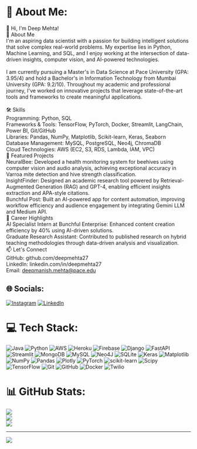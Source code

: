 # 💫 About Me:
👋 Hi, I'm Deep Mehta!<br>🚀 About Me<br>I'm an aspiring data scientist with a passion for building intelligent solutions that solve complex real-world problems. My expertise lies in Python, Machine Learning, and SQL, and I enjoy working at the intersection of data-driven insights, computer vision, and AI-powered technologies.<br><br>I am currently pursuing a Master's in Data Science at Pace University (GPA: 3.95/4) and hold a Bachelor's in Information Technology from Mumbai University (GPA: 9.2/10). Throughout my academic and professional journey, I've worked on innovative projects that leverage state-of-the-art tools and frameworks to create meaningful applications.<br><br>🛠️ Skills<br>Programming: Python, SQL<br>Frameworks & Tools: TensorFlow, PyTorch, Docker, Streamlit, LangChain, Power BI, Git/GitHub<br>Libraries: Pandas, NumPy, Matplotlib, Scikit-learn, Keras, Seaborn<br>Database Management: MySQL, PostgreSQL, Neo4j, ChromaDB<br>Cloud Technologies: AWS (EC2, S3, RDS, Lambda, IAM, VPC)<br>🌟 Featured Projects<br>NeuralBee: Developed a health monitoring system for beehives using computer vision and audio analysis, achieving exceptional accuracy in Varroa mite detection and hive strength classification.<br>InsightFinder: Designed an academic research tool powered by Retrieval-Augmented Generation (RAG) and GPT-4, enabling efficient insights extraction and APA-style citations.<br>Bunchful Post: Built an AI-powered app for content automation, improving workflow efficiency and audience engagement by integrating Gemini LLM and Medium API.<br>🎯 Career Highlights<br>AI Specialist Intern at Bunchful Enterprise: Enhanced content creation efficiency by 40% using AI-driven solutions.<br>Graduate Research Assistant: Contributed to published research on hybrid teaching methodologies through data-driven analysis and visualization.<br>📫 Let's Connect<br>GitHub: github.com/deepmehta27<br>LinkedIn: linkedin.com/in/deepmehta27<br>Email: deepmanish.mehta@pace.edu


## 🌐 Socials:
[![Instagram](https://img.shields.io/badge/Instagram-%23E4405F.svg?logo=Instagram&logoColor=white)](https://instagram.com/deep_mehta27) [![LinkedIn](https://img.shields.io/badge/LinkedIn-%230077B5.svg?logo=linkedin&logoColor=white)](https://linkedin.com/in/https://www.linkedin.com/in/deepmehta27/) 

# 💻 Tech Stack:
![Java](https://img.shields.io/badge/java-%23ED8B00.svg?style=for-the-badge&logo=openjdk&logoColor=white) ![Python](https://img.shields.io/badge/python-3670A0?style=for-the-badge&logo=python&logoColor=ffdd54) ![AWS](https://img.shields.io/badge/AWS-%23FF9900.svg?style=for-the-badge&logo=amazon-aws&logoColor=white) ![Heroku](https://img.shields.io/badge/heroku-%23430098.svg?style=for-the-badge&logo=heroku&logoColor=white) ![Firebase](https://img.shields.io/badge/firebase-%23039BE5.svg?style=for-the-badge&logo=firebase) ![Django](https://img.shields.io/badge/django-%23092E20.svg?style=for-the-badge&logo=django&logoColor=white) ![FastAPI](https://img.shields.io/badge/FastAPI-005571?style=for-the-badge&logo=fastapi) ![Streamlit](https://img.shields.io/badge/Streamlit-%23FE4B4B.svg?style=for-the-badge&logo=streamlit&logoColor=white) ![MongoDB](https://img.shields.io/badge/MongoDB-%234ea94b.svg?style=for-the-badge&logo=mongodb&logoColor=white) ![MySQL](https://img.shields.io/badge/mysql-4479A1.svg?style=for-the-badge&logo=mysql&logoColor=white) ![Neo4J](https://img.shields.io/badge/Neo4j-008CC1?style=for-the-badge&logo=neo4j&logoColor=white) ![SQLite](https://img.shields.io/badge/sqlite-%2307405e.svg?style=for-the-badge&logo=sqlite&logoColor=white) ![Keras](https://img.shields.io/badge/Keras-%23D00000.svg?style=for-the-badge&logo=Keras&logoColor=white) ![Matplotlib](https://img.shields.io/badge/Matplotlib-%23ffffff.svg?style=for-the-badge&logo=Matplotlib&logoColor=black) ![NumPy](https://img.shields.io/badge/numpy-%23013243.svg?style=for-the-badge&logo=numpy&logoColor=white) ![Pandas](https://img.shields.io/badge/pandas-%23150458.svg?style=for-the-badge&logo=pandas&logoColor=white) ![Plotly](https://img.shields.io/badge/Plotly-%233F4F75.svg?style=for-the-badge&logo=plotly&logoColor=white) ![PyTorch](https://img.shields.io/badge/PyTorch-%23EE4C2C.svg?style=for-the-badge&logo=PyTorch&logoColor=white) ![scikit-learn](https://img.shields.io/badge/scikit--learn-%23F7931E.svg?style=for-the-badge&logo=scikit-learn&logoColor=white) ![Scipy](https://img.shields.io/badge/SciPy-%230C55A5.svg?style=for-the-badge&logo=scipy&logoColor=%white) ![TensorFlow](https://img.shields.io/badge/TensorFlow-%23FF6F00.svg?style=for-the-badge&logo=TensorFlow&logoColor=white) ![Git](https://img.shields.io/badge/git-%23F05033.svg?style=for-the-badge&logo=git&logoColor=white) ![GitHub](https://img.shields.io/badge/github-%23121011.svg?style=for-the-badge&logo=github&logoColor=white) ![Docker](https://img.shields.io/badge/docker-%230db7ed.svg?style=for-the-badge&logo=docker&logoColor=white) ![Twilio](https://img.shields.io/badge/Twilio-F22F46?style=for-the-badge&logo=Twilio&logoColor=white)
# 📊 GitHub Stats:
![](https://github-readme-stats.vercel.app/api?username=deepmehta27&theme=dark&hide_border=false&include_all_commits=false&count_private=false)<br/>
![](https://github-readme-streak-stats.herokuapp.com/?user=deepmehta27&theme=dark&hide_border=false)<br/>
![](https://github-readme-stats.vercel.app/api/top-langs/?username=deepmehta27&theme=dark&hide_border=false&include_all_commits=false&count_private=false&layout=compact)

---
[![](https://visitcount.itsvg.in/api?id=deepmehta27&icon=2&color=0)](https://visitcount.itsvg.in)

<!-- Proudly created with GPRM ( https://gprm.itsvg.in ) -->
